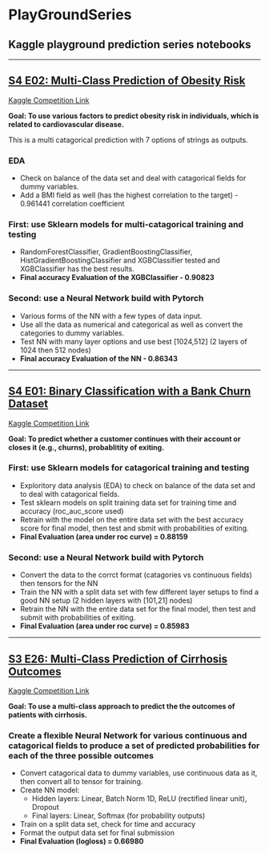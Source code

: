 # PlayGroundSeries
## Kaggle playground prediction series notebooks
---
## [S4 E02: Multi-Class Prediction of Obesity Risk](https://github.com/andrewbremner3/PlayGroundSeries/blob/main/weightrisk-s4e2-pytorch.ipynb)

[Kaggle Competition Link](https://www.kaggle.com/competitions/playground-series-s4e2/overview)

**Goal: To use various factors to predict obesity risk in individuals, which is related to cardiovascular disease.**

This is a multi catagorical prediction with 7 options of strings as outputs.
### EDA
* Check on balance of the data set and deal with catagorical fields for dummy variables.
* Add a BMI field as well (has the highest correlation to the target) - 0.961441 correlation coefficient
### First: use Sklearn models for multi-catagorical training and testing
* RandomForestClassifier, GradientBoostingClassifier, HistGradientBoostingClassifier and XGBClassifier tested and XGBClassifier has the best results.
* **Final accuracy Evaluation of the XGBClassifier - 0.90823**
### Second: use a Neural Network build with Pytorch
* Various forms of the NN with a few types of data input.
* Use all the data as numerical and categorical as well as convert the categories to dummy variables.
* Test NN with many layer options and use best [1024,512] (2 layers of 1024 then 512 nodes)
* **Final accuracy Evaluation of the NN - 0.86343**

---
## [S4 E01: Binary Classification with a Bank Churn Dataset](https://github.com/andrewbremner3/PlayGroundSeries/blob/main/bankchurn-s4e1.ipynb)

[Kaggle Competition Link](https://www.kaggle.com/competitions/playground-series-s4e1/overview)

**Goal: To predict whether a customer continues with their account or closes it (e.g., churns), probablitity of exiting.**

### First: use Sklearn models for catagorical training and testing
* Exploritory data analysis (EDA) to check on balance of the data set and to deal with catagorical fields.
* Test sklearn models on split training data set for training time and accuracy (roc_auc_score used)
* Retrain with the model on the entire data set with the best accuracy score for final model, then test and sbmit with probabilities of exiting.
* **Final Evaluation (area under roc curve) = 0.88159**
### Second: use a Neural Network build with Pytorch
* Convert the data to the corrct format (catagories vs continuous fields) then tensors for the NN
* Train the NN with a split data set with few different layer setups to find a good NN setup (2 hidden layers with [101,21] nodes)
* Retrain the NN with the entire data set for the final model, then test and submit with probabilities of exiting.
* **Final Evaluation (area under roc curve) = 0.85983**
---
## [S3 E26: Multi-Class Prediction of Cirrhosis Outcomes](https://github.com/andrewbremner3/PlayGroundSeries/blob/main/predict-cirrhosis-s3e26-pytorch-flexible-model.ipynb)

[Kaggle Competition Link](https://www.kaggle.com/competitions/playground-series-s3e26/overview)

**Goal: To use a multi-class approach to predict the the outcomes of patients with cirrhosis.**

### Create a flexible Neural Network for various continuous and catagorical fields to produce a set of predicted probabilities for each of the three possible outcomes
* Convert catagorical data to dummy variables, use continuous data as it, then convert all to tensor for training.
* Create NN model:
  * Hidden layers: Linear, Batch Norm 1D, ReLU (rectified linear unit), Dropout
  * Final layers: Linear, Softmax (for probability outputs)
* Train on a split data set, check for time and accuracy
* Format the output data set for final submission
* **Final Evaluation (logloss) = 0.66980**
